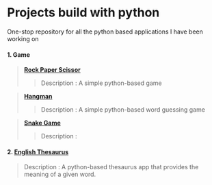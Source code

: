 # Projects build with python

One-stop repository for all the python based applications I have been working on
#### 1. Game
> **[Rock Paper Scissor](https://github.com/Subathra19/py_rock_paper_scissor)**
  >> Description : A simple python-based game  

> **[Hangman](https://github.com/Subathra19/py_hangman)**
  >> Description : A simple python-based word guessing game  

>  **[Snake Game](https://github.com/Subathra19/py_snake)**
  >> Description :   

#### 2. [English Thesaurus](https://github.com/Subathra19/py_theasurus)
> Description : A python-based thesaurus app that provides the meaning of a given word. 
